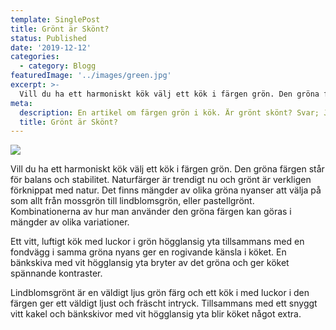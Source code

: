 ```yaml
---
template: SinglePost
title: Grönt är Skönt?
status: Published
date: '2019-12-12'
categories:
  - category: Blogg
featuredImage: '../images/green.jpg'
excerpt: >-
  Vill du ha ett harmoniskt kök välj ett kök i färgen grön. Den gröna färgen står för balans och stabilitet. Naturfärger är trendigt nu och grönt är verkligen förknippat med natur. Det finns mängder av olika gröna nyanser att välja på som allt från mossgrön till lindblomsgrön, eller pastellgrönt. Kombinationerna av hur man använder den gröna färgen kan göras i mängder av olika variationer.
meta:
  description: En artikel om färgen grön i kök. Är grönt skönt? Svar; Jepp.
  title: Grönt är Skönt?
---
```


![](/images/green.jpg)

Vill du ha ett harmoniskt kök välj ett kök i färgen grön. Den gröna färgen står för balans och stabilitet. Naturfärger är trendigt nu och grönt är verkligen förknippat med natur. Det finns mängder av olika gröna nyanser att välja på som allt från mossgrön till lindblomsgrön, eller pastellgrönt. Kombinationerna av hur man använder den gröna färgen kan göras i mängder av olika variationer.

Ett vitt, luftigt kök med luckor i grön högglansig yta tillsammans med en fondvägg i samma gröna nyans ger en rogivande känsla i köket. En bänkskiva med vit högglansig yta bryter av det gröna och ger köket spännande kontraster.

Lindblomsgrönt är en väldigt ljus grön färg och ett kök i med luckor i den färgen ger ett väldigt ljust och fräscht intryck. Tillsammans med ett snyggt vitt kakel och bänkskivor med vit högglansig yta blir köket något extra.